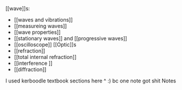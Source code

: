 [[wave]]s:
- [[waves and vibrations]]
- [[measureing waves]]
- [[wave properties]]
- [[stationary waves]] and [[progressive waves]]
- [[oscilloscope]]
[[Optic]]s
- [[refraction]]
- [[total internal refraction]]
- [[interference ]]
- [[diffraction]]

I used kerboodle textbook sections here ^ :) bc one note got shit Notes 